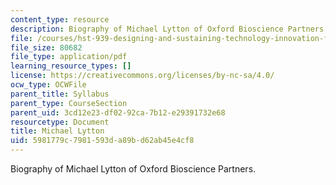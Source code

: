 ```yaml
---
content_type: resource
description: Biography of Michael Lytton of Oxford Bioscience Partners.
file: /courses/hst-939-designing-and-sustaining-technology-innovation-for-global-health-practice-spring-2008/5981779c7981593da89bd62ab45e4cf8_michael_bio.pdf
file_size: 80682
file_type: application/pdf
learning_resource_types: []
license: https://creativecommons.org/licenses/by-nc-sa/4.0/
ocw_type: OCWFile
parent_title: Syllabus
parent_type: CourseSection
parent_uid: 3cd12e23-df02-92ca-7b12-e29391732e68
resourcetype: Document
title: Michael Lytton
uid: 5981779c-7981-593d-a89b-d62ab45e4cf8
---
```

Biography of Michael Lytton of Oxford Bioscience Partners.